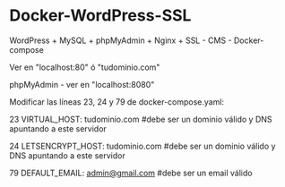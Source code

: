 # Docker-WordPress-SSL
WordPress + MySQL + phpMyAdmin + Nginx + SSL - CMS - Docker-compose

Ver en "localhost:80" ó "tudominio.com"

phpMyAdmin - ver en "localhost:8080"

Modificar las líneas 23, 24 y 79 de docker-compose.yaml:

23  VIRTUAL_HOST: tudominio.com        #debe ser un dominio válido y DNS apuntando a este servidor

24  LETSENCRYPT_HOST: tudominio.com    #debe ser un dominio válido y DNS apuntando a este servidor   

79  DEFAULT_EMAIL: admin@gmail.com     #debe ser un email válido   


